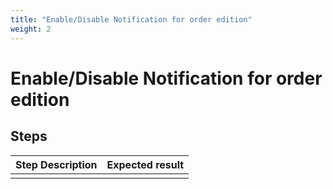 ```yaml
---
title: "Enable/Disable Notification for order edition"
weight: 2
---
```


# Enable/Disable Notification for order edition
## Steps
| Step Description | Expected result |
| ----- | ----- |
|  |  |
